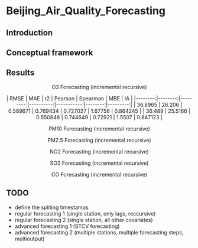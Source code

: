 # Beijing_Air_Quality_Forecasting

## Introduction


## Conceptual framework


## Results


<p align="center">O3 Forecasting (incremental recursive)</p>
<div style='text-align:center'>
|    RMSE |     MAE |       r2 |   Pearson |   Spearman |     MBE |       IA |
|--------:|--------:|---------:|----------:|-----------:|--------:|---------:|
| 36.8965 | 26.206  | 0.589671 |  0.769434 |   0.727027 | 1.67756 | 0.864245 |
| 36.489  | 25.5166 | 0.550848 |  0.744649 |   0.72921  | 1.5507  | 0.847123 |
</div>






<p align="center">PM10 Forecasting (incremental recursive)</p>




<p align="center">PM2.5 Forecasting (incremental recursive)</p>




<p align="center">NO2 Forecasting (incremental recursive)</p>




<p align="center">SO2 Forecasting (incremental recursive)</p>




<p align="center">CO Forecasting (incremental recursive)</p>


## TODO 
- define the spliting timestamps
- regular forecasting 1 (single station, only lags, reccursive)
- regular forecasting 2 (single station, all other covariates)
- advanced forecasting 1 (STCV forecasting)
- advanced forecasting 2 (multiple stations, multiple forecasting steps, multioutput)

